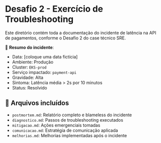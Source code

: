 # Desafio 2 - Exercício de Troubleshooting

Este diretório contém toda a documentação do incidente de latência na API de pagamentos, conforme o Desafio 2 do case técnico SRE.

📌 **Resumo do incidente**:
- Data: [coloque uma data fictícia]
- Ambiente: Produção
- Cluster: `EKS-prod`
- Serviço impactado: `payment-api`
- Gravidade: Alta
- Sintoma: Latência média > 2s por 10 minutos
- Status: Resolvido

## 📂 Arquivos incluídos

- `postmortem.md`: Relatório completo e blameless do incidente
- `diagnostico.md`: Passos de troubleshooting executados
- `mitigacao.md`: Ações emergenciais tomadas
- `comunicacao.md`: Estratégia de comunicação aplicada
- `melhorias.md`: Melhorias implementadas após o incidente
